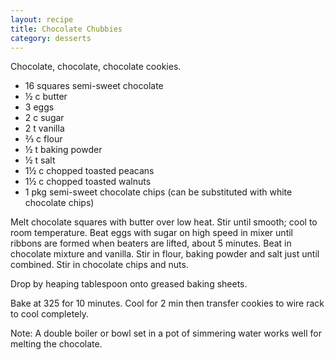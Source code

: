 ```yaml
---
layout: recipe
title: Chocolate Chubbies
category: desserts
---
```

Chocolate, chocolate, chocolate cookies.

- 16 squares semi-sweet chocolate
- ½ c butter
- 3 eggs
- 2 c sugar
- 2 t vanilla
- ⅔ c flour
- ½ t baking powder
- ½ t salt
- 1½ c chopped toasted peacans
- 1½ c chopped toasted walnuts
- 1 pkg semi-sweet chocolate chips (can be substituted with white chocolate chips)

Melt chocolate squares with butter over low heat. Stir until smooth; cool to room temperature. Beat eggs with sugar on high
speed in mixer until ribbons are formed when beaters are lifted, about 5 minutes. Beat in chocolate mixture and vanilla. Stir in
flour, baking powder and salt just until combined. Stir in chocolate chips and nuts. 

Drop by heaping tablespoon onto greased baking sheets. 

Bake at 325 for 10 minutes.  Cool for 2 min then transfer cookies to wire rack to cool completely.

Note: A double boiler or bowl set in a pot of simmering water works well for melting the chocolate.
